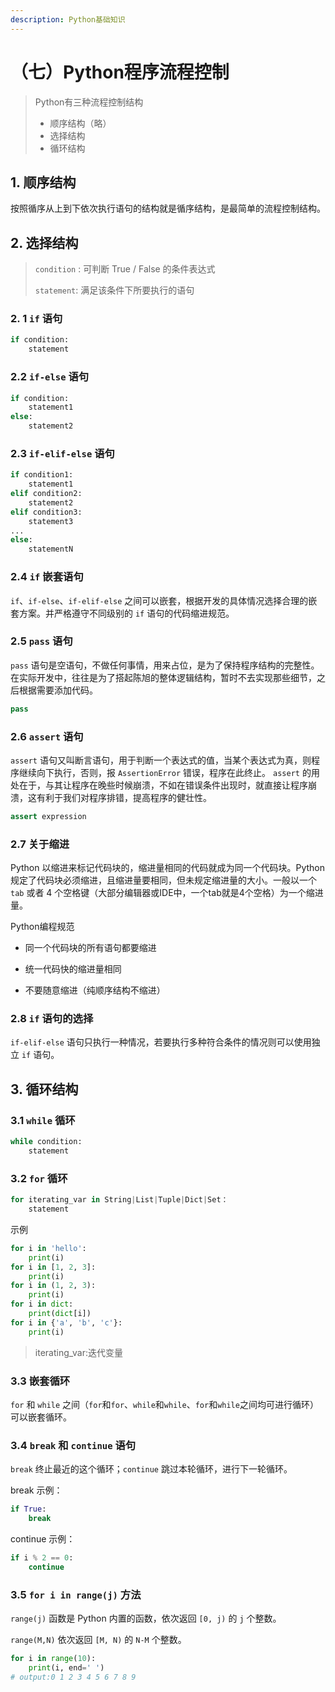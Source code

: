 ```yaml
---
description: Python基础知识
---
```


# （七）Python程序流程控制

> Python有三种流程控制结构
>
> + 顺序结构（略）
> + 选择结构
> + 循环结构

## 1. 顺序结构

按照循序从上到下依次执行语句的结构就是循序结构，是最简单的流程控制结构。

## 2. 选择结构

> `condition` : 可判断 True / False 的条件表达式
>
> `statement`: 满足该条件下所要执行的语句

### 2. 1 `if` 语句

```Python
if condition:
    statement
```

###  2.2 `if-else` 语句

```Python
if condition:
    statement1
else:
    statement2
```

### 2.3 `if-elif-else` 语句

```Python
if condition1:
    statement1
elif condition2:
    statement2
elif condition3:
    statement3
...
else:
    statementN
```

### 2.4 `if` 嵌套语句

`if`、`if-else`、`if-elif-else` 之间可以嵌套，根据开发的具体情况选择合理的嵌套方案。并严格遵守不同级别的 `if` 语句的代码缩进规范。

### 2.5 `pass` 语句

`pass` 语句是空语句，不做任何事情，用来占位，是为了保持程序结构的完整性。
在实际开发中，往往是为了搭起陈旭的整体逻辑结构，暂时不去实现那些细节，之后根据需要添加代码。
```py
pass
```

### 2.6 `assert` 语句

`assert` 语句又叫断言语句，用于判断一个表达式的值，当某个表达式为真，则程序继续向下执行，否则，报 ` AssertionError ` 错误，程序在此终止。
`assert` 的用处在于，与其让程序在晚些时候崩溃，不如在错误条件出现时，就直接让程序崩溃，这有利于我们对程序排错，提高程序的健壮性。

```Python
assert expression
```

### 2.7 关于缩进

Python 以缩进来标记代码块的，缩进量相同的代码就成为同一个代码块。Python 规定了代码块必须缩进，且缩进量要相同，但未规定缩进量的大小。一般以一个 `tab` 或者 4 个空格键（大部分编辑器或IDE中，一个tab就是4个空格）为一个缩进量。

Python编程规范

+ 同一个代码块的所有语句都要缩进

+ 统一代码快的缩进量相同

+ 不要随意缩进（纯顺序结构不缩进）

### 2.8 `if` 语句的选择

`if-elif-else` 语句只执行一种情况，若要执行多种符合条件的情况则可以使用独立 `if` 语句。 

## 3. 循环结构

### 3.1 `while` 循环

```py
while condition:
    statement
```

### 3.2 `for` 循环

```Python
for iterating_var in String|List|Tuple|Dict|Set：
    statement
```

示例
```Python
for i in 'hello':
    print(i)
for i in [1, 2, 3]:
    print(i)
for i in (1, 2, 3):
    print(i)
for i in dict:
    print(dict[i])
for i in {'a', 'b', 'c'}:
    print(i)
```

> iterating_var:迭代变量

### 3.3 嵌套循环

`for` 和 `while` 之间（`for`和`for`、`while`和`while`、`for`和`while`之间均可进行循环）可以嵌套循环。

### 3.4 `break` 和 `continue` 语句

`break` 终止最近的这个循环；`continue` 跳过本轮循环，进行下一轮循环。

break 示例：
```Python
if True:
    break
```

continue 示例：
```Python
if i % 2 == 0:
    continue
```

### 3.5 `for i in range(j)` 方法

`range(j)` 函数是 Python 内置的函数，依次返回 `[0, j)` 的 `j` 个整数。

`range(M,N)` 依次返回 `[M, N)` 的 `N-M` 个整数。

```Python
for i in range(10):
    print(i, end=' ')
# output:0 1 2 3 4 5 6 7 8 9 
```
